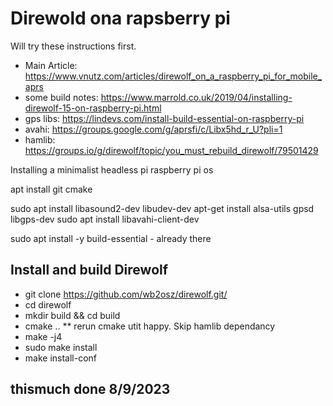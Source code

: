 # Direwold ona rapsberry pi

 Will try these instructions first. 
 * Main Article: https://www.vnutz.com/articles/direwolf_on_a_raspberry_pi_for_mobile_aprs
 * some build notes: https://www.marrold.co.uk/2019/04/installing-direwolf-15-on-raspberry-pi.html
 * gps libs: https://lindevs.com/install-build-essential-on-raspberry-pi
 * avahi: https://groups.google.com/g/aprsfi/c/Libx5hd_r_U?pli=1
 * hamlib:  https://groups.io/g/direwolf/topic/you_must_rebuild_direwolf/79501429

 Installing a minimalist headless pi raspberry pi os

 apt install git cmake

 sudo apt install libasound2-dev libudev-dev
 apt-get install  alsa-utils gpsd libgps-dev
 sudo apt install libavahi-client-dev
 
sudo apt install -y build-essential - already there

## Install and build Direwolf
*  git clone https://github.com/wb2osz/direwolf.git/
*  cd direwolf
*  mkdir build && cd build
*  cmake ..
   ** rerun cmake utit happy.  Skip hamlib dependancy    
*  make -j4
*  sudo make install
*  make install-conf

## thismuch done 8/9/2023
